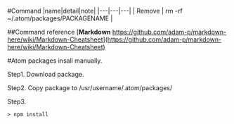 #Command
|name|detail|note|
|---|---|---|
| Remove | rm -rf ~/.atom/packages/PACKAGENAME |

##Command reference
[**Markdown** https://github.com/adam-p/markdown-here/wiki/Markdown-Cheatsheet](https://github.com/adam-p/markdown-here/wiki/Markdown-Cheatsheet)

#Atom packages insall manually.

Step1. Download package.

Step2. Copy package to /usr/username/.atom/packages/

Step3. 
```
> npm install
```
